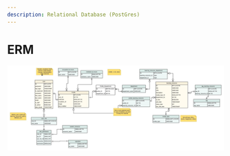 ```yaml
---
description: Relational Database (PostGres)
---
```


# ERM

![](../.gitbook/assets/resource-erm.jpeg)


